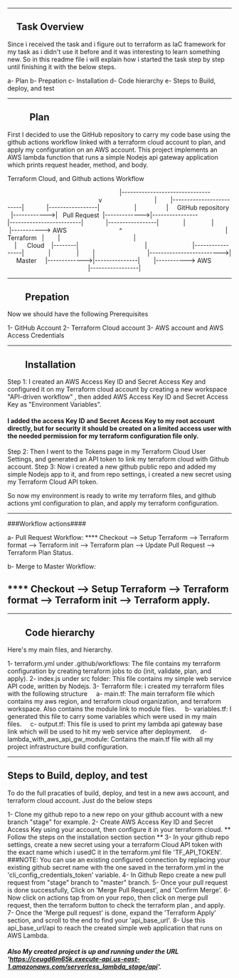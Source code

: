 -------------------------
    Task Overview
-------------------------

Since i received the task and i figure out to terraform as IaC framework for my task as i didn't use it before and it was interesting to learn something new. 
So in this readme file i will explain how i started the task step by step until finishing it with the below steps.

a- Plan
b- Prepation
c- Installation
d- Code hierarchy
e- Steps to Build, deploy, and test

-------------------------
          Plan
-------------------------

First I decided to use the GitHub repository to carry my code base using the github actions workflow linked with a terraform cloud account to plan, and apply my configuration on an AWS account. 
This project implements an AWS lambda function that runs a simple Nodejs api gateway application which prints request header, method, and body.



Terraform Cloud, and Github actions Workflow


                                                                |------------------------------- 
                                                                v                              |
		        |-------------------------|             |-----------------|                    |
                |     GitHub repository   |------------>|   Pull Request  |------------->|----------------
                |-------------------------|             |-----------------|              |               |        |-----------> AWS 
                             ^                                                           |   Terraform   |        |            
                             |                                                           |      Cloud    |--------|        
                             |                          |-----------------|              |               |        |
                             |------------------------->|      Master     |------------->|---------------|        |-----------> AWS
                                                        |-----------------|              



-------------------------
        Prepation
-------------------------

Now we should have the following Prerequisites

1- GitHub Account
2- Terraform Cloud account
3- AWS account and AWS Access Credentials

-------------------------
        Installation
-------------------------

Step 1: I created an AWS Access Key ID and Secret Access Key and configured it on my Terraform cloud account by creating a new workspace "API-driven workflow" , then added AWS Access Key ID and Secret Access Key as "Environment Variables".
#### I added the access Key ID and Secret Access Key to my root account directly, but for security it should be created on a limited access user with the needed permission for my terraform configuration file only.

Step 2: Then I went to the Tokens page in my Terraform Cloud User Settings, and generated an API token to link my terraform cloud with Github account.
Step 3: Now i created a new github public repo and added my simple Nodejs app to it, and from repo settings, i created a new secret using my Terraform Cloud API token.

So now my environment is ready to write my terraform files, and github actions yml configuration to plan, and apply my terraform configuration.

------------------------------------------------------------------------------------------------------------------------------------------------------------------------------------------------------------
###Workflow actions#### 

a- Pull Request Workflow:
**** Checkout --> Setup Terraform --> Terraform format --> Terraform init --> Terraform plan --> Update Pull Request --> Terraform Plan Status.

b- Merge to Master Workflow:

**** Checkout --> Setup Terraform --> Terraform format --> Terraform init --> Terraform apply.
------------------------------------------------------------------------------------------------------------------------------------------------------------------------------------------------------------
-------------------------
        Code hierarchy
-------------------------

Here's my main files, and hierarchy.

1- terraform.yml under .github/workflows: The file contains my terraform configuration by creating terraform jobs to do (init, validate, plan, and apply).
2- index.js under src folder: This file contains my simple web service API code, written by Nodejs.
3- Terraform file: i created my terraform files with the following structure
    a- main.tf: The main terraform file which contains my aws region, and terraform cloud organization, and terraform workspace. Also contains the module link to module files. 
    b- variables.tf: I generated this file to carry some variables which were used in my main files.
    c- output.tf: This file is used to print my lambda api gateway base link which will be used to hit my web service after deployment.
    d- lambda_with_aws_api_gw_module: Contains the main.tf file with all my project infrastructure build configuration.


--------------------------------
Steps to Build, deploy, and test
--------------------------------

To do the full pracaties of build, deploy, and test in a new aws account, and terraform cloud account. Just do the below steps

1- Clone my github repo to a new repo on your github account with a new branch "stage" for example.
2- Create AWS Access Key ID and Secret Access Key using your account, then configure it in your terraform cloud. ** Follow the steps on the installation section section **
3- In your github repo settings, create a new secret using your a terraform Cloud API token with the exact name which i usedC it in the terraform.yml file 'TF_API_TOKEN'.
###NOTE: You can use an existing configured connection by replacing your existing github secret name with the one saved in the terraform.yml in the 'cli_config_credentials_token' variable.
4- In Github Repo create a new pull request from "stage" branch to "master" branch.
5- Once your pull request is done successfully, Click on 'Merge Pull Request', and 'Confirm Merge'.
6- Now click on actions tap from on your repo, then click on merge pull request, then the terraform button to check the terraform plan , and apply.
7- Once the 'Merge pull request' is done, expand the 'Terraform Apply' section, and scroll to the end to find your 'api_base_url'.
8- Use this api_base_url/api to reach the created simple web application that runs on AWS Lambda.


##### Also My created project is up and running under the URL 'https://ceugd6m65k.execute-api.us-east-1.amazonaws.com/serverless_lambda_stage/api'.



